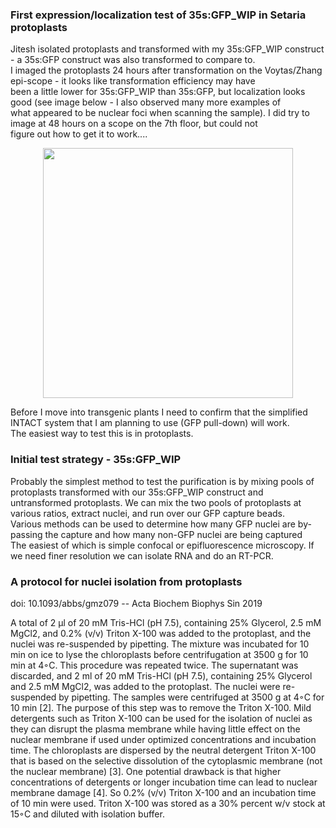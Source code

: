 ### First expression/localization test of 35s:GFP_WIP in Setaria protoplasts
Jitesh isolated protoplasts and transformed with my 35s:GFP_WIP construct - a 35s:GFP construct was also transformed to compare to. \
I imaged the protoplasts 24 hours after transformation on the Voytas/Zhang epi-scope - it looks like transformation efficiency may have \
been a little lower for 35s:GFP_WIP than 35s:GFP, but localization looks good (see image below - I also observed many more examples of \
what appeared to be nuclear foci when scanning the sample). I did try to image at 48 hours on a scope on the 7th floor, but could not \
figure out how to get it to work.... 

<p align="center">
  <img src="https://user-images.githubusercontent.com/43852873/163430712-704e3bb4-b6fe-4621-beee-c48a979d1167.png" width = "400" >
</p>
  
Before I move into transgenic plants I need to confirm that the simplified INTACT system that I am planning to use (GFP pull-down) will work. \
The easiest way to test this is in protoplasts.

### Initial test strategy - 35s:GFP_WIP
Probably the simplest method to test the purification is by mixing pools of protoplasts transformed with our 35s:GFP_WIP construct and \
untransformed protoplasts.  We can mix the two pools of protoplasts at various ratios, extract nuclei, and run over our GFP capture beads. \
Various methods can be used to determine how many GFP nuclei are by-passing the capture and how many non-GFP nuclei are being captured \
The easiest of which is simple confocal or epifluorescence microscopy.  If we need finer resolution we can isolate RNA and do an RT-PCR.

### A protocol for nuclei isolation from protoplasts
doi: 10.1093/abbs/gmz079 -- Acta Biochem Biophys Sin 2019

A total of 2 μl of 20 mM Tris-HCl (pH 7.5), containing 25%
Glycerol, 2.5 mM MgCl2, and 0.2% (v/v) Triton X-100 was
added to the protoplast, and the nuclei was re-suspended by
pipetting. The mixture was incubated for 10 min on ice to lyse
the chloroplasts before centrifugation at 3500 g for 10 min at
4◦C. This procedure was repeated twice. The supernatant was
discarded, and 2 ml of 20 mM Tris-HCl (pH 7.5), containing
25% Glycerol and 2.5 mM MgCl2, was added to the protoplast.
The nuclei were re-suspended by pipetting. The samples were
centrifuged at 3500 g at 4◦C for 10 min [2]. The purpose of this
step was to remove the Triton X-100. Mild detergents such as
Triton X-100 can be used for the isolation of nuclei as they can
disrupt the plasma membrane while having little effect on the
nuclear membrane if used under optimized concentrations and
incubation time. The chloroplasts are dispersed by the neutral
detergent Triton X-100 that is based on the selective dissolution
of the cytoplasmic membrane (not the nuclear membrane) [3].
One potential drawback is that higher concentrations of detergents or longer incubation time can lead to nuclear membrane
damage [4]. So 0.2% (v/v) Triton X-100 and an incubation time
of 10 min were used. Triton X-100 was stored as a 30% percent
w/v stock at 15◦C and diluted with isolation buffer.
